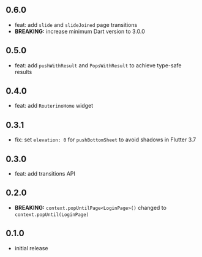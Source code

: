 ## 0.6.0

- feat: add `slide` and `slideJoined` page transitions
- **BREAKING:** increase minimum Dart version to 3.0.0

## 0.5.0

- feat: add `pushWithResult` and `PopsWithResult` to achieve type-safe results

## 0.4.0

- feat: add `RouterinoHome` widget

## 0.3.1

- fix: set `elevation: 0` for `pushBottomSheet` to avoid shadows in Flutter 3.7

## 0.3.0

- feat: add transitions API

## 0.2.0

- **BREAKING:** `context.popUntilPage<LoginPage>()` changed to `context.popUntil(LoginPage)`

## 0.1.0

- initial release
